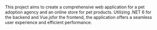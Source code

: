 This project aims to create a comprehensive web application for a pet adoption agency and an online store for pet products. Utilizing .NET 6 for the backend and Vue.jsfor the frontend, the application offers a seamless user experience and efficient performance.
